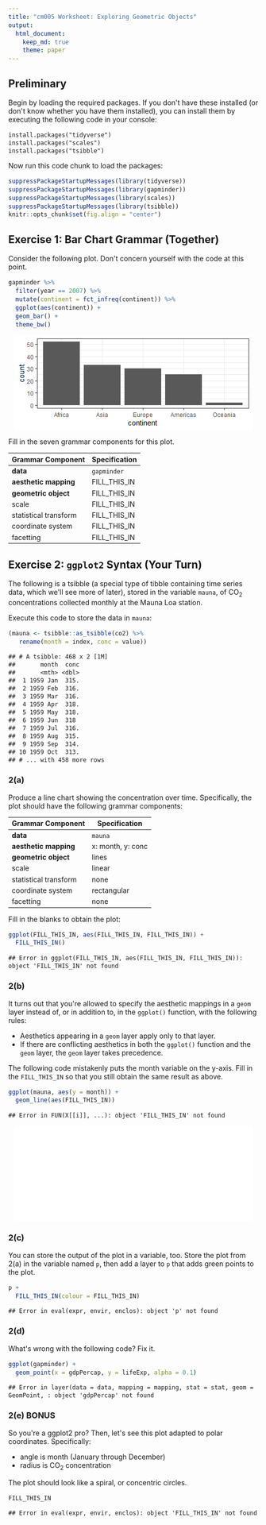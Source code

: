 ```yaml
---
title: "cm005 Worksheet: Exploring Geometric Objects"
output: 
  html_document:
    keep_md: true
    theme: paper
---
```


## Preliminary

Begin by loading the required packages. If you don't have these installed (or don't know whether you have them installed), you can install them by executing the following code in your console:

```
install.packages("tidyverse")
install.packages("scales")
install.packages("tsibble")
```

Now run this code chunk to load the packages:


```r
suppressPackageStartupMessages(library(tidyverse))
suppressPackageStartupMessages(library(gapminder))
suppressPackageStartupMessages(library(scales))
suppressPackageStartupMessages(library(tsibble))
knitr::opts_chunk$set(fig.align = "center")
```

<!---The following chunk allows errors when knitting--->



## Exercise 1: Bar Chart Grammar (Together)

Consider the following plot. Don't concern yourself with the code at this point.


```r
gapminder %>% 
  filter(year == 2007) %>% 
  mutate(continent = fct_infreq(continent)) %>% 
  ggplot(aes(continent)) +
  geom_bar() +
  theme_bw()
```

<img src="s03a_ggplot_p1-exercise_SG_files/figure-html/unnamed-chunk-1-1.png" style="display: block; margin: auto;" />

Fill in the seven grammar components for this plot.

| Grammar Component     | Specification |
|-----------------------|---------------|
| __data__              | `gapminder` |
| __aesthetic mapping__ | FILL_THIS_IN |
| __geometric object__  | FILL_THIS_IN |
| scale                 | FILL_THIS_IN |
| statistical transform | FILL_THIS_IN |
| coordinate system     | FILL_THIS_IN |
| facetting             | FILL_THIS_IN |

## Exercise 2: `ggplot2` Syntax (Your Turn)

The following is a tsibble (a special type of tibble containing time series data, which we'll see more of later), stored in the variable `mauna`, of CO$_2$ concentrations collected monthly at the Mauna Loa station.

Execute this code to store the data in `mauna`:


```r
(mauna <- tsibble::as_tsibble(co2) %>% 
   rename(month = index, conc = value))
```

```
## # A tsibble: 468 x 2 [1M]
##       month  conc
##       <mth> <dbl>
##  1 1959 Jan  315.
##  2 1959 Feb  316.
##  3 1959 Mar  316.
##  4 1959 Apr  318.
##  5 1959 May  318.
##  6 1959 Jun  318 
##  7 1959 Jul  316.
##  8 1959 Aug  315.
##  9 1959 Sep  314.
## 10 1959 Oct  313.
## # ... with 458 more rows
```

### 2(a)

Produce a line chart showing the concentration over time. Specifically, the plot should have the following grammar components:

| Grammar Component     | Specification |
|-----------------------|---------------|
| __data__              | `mauna` |
| __aesthetic mapping__ | x: month, y: conc |
| __geometric object__  | lines |
| scale                 | linear |
| statistical transform | none |
| coordinate system     | rectangular |
| facetting             | none |

Fill in the blanks to obtain the plot:


```r
ggplot(FILL_THIS_IN, aes(FILL_THIS_IN, FILL_THIS_IN)) +
  FILL_THIS_IN()
```

```
## Error in ggplot(FILL_THIS_IN, aes(FILL_THIS_IN, FILL_THIS_IN)): object 'FILL_THIS_IN' not found
```

### 2(b)

It turns out that you're allowed to specify the aesthetic mappings in a `geom` layer instead of, or in addition to, in the `ggplot()` function, with the following rules:

- Aesthetics appearing in a `geom` layer apply only to that layer.
- If there are conflicting aesthetics in both the `ggplot()` function and the `geom` layer, the `geom` layer takes precedence.

The following code mistakenly puts the month variable on the y-axis. Fill in the `FILL_THIS_IN` so that you still obtain the same result as above.


```r
ggplot(mauna, aes(y = month)) +
  geom_line(aes(FILL_THIS_IN))
```

```
## Error in FUN(X[[i]], ...): object 'FILL_THIS_IN' not found
```

<img src="s03a_ggplot_p1-exercise_SG_files/figure-html/unnamed-chunk-4-1.png" style="display: block; margin: auto;" />

### 2(c)

You can store the output of the plot in a variable, too. Store the plot from 2(a) in the variable named `p`, then add a layer to `p` that adds green points to the plot.


```r
p +
  FILL_THIS_IN(colour = FILL_THIS_IN)
```

```
## Error in eval(expr, envir, enclos): object 'p' not found
```

### 2(d)

What's wrong with the following code? Fix it.


```r
ggplot(gapminder) +
  geom_point(x = gdpPercap, y = lifeExp, alpha = 0.1)
```

```
## Error in layer(data = data, mapping = mapping, stat = stat, geom = GeomPoint, : object 'gdpPercap' not found
```


### 2(e) BONUS

So you're a ggplot2 pro? Then, let's see this plot adapted to polar coordinates. Specifically:

- angle is month (January through December)
- radius is CO$_2$ concentration

The plot should look like a spiral, or concentric circles. 


```r
FILL_THIS_IN
```

```
## Error in eval(expr, envir, enclos): object 'FILL_THIS_IN' not found
```

